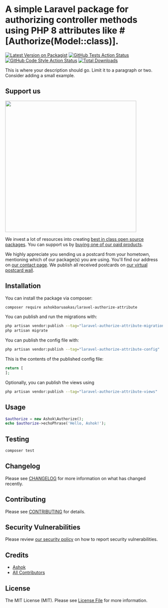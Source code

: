 # A simple Laravel package for authorizing controller methods using PHP 8 attributes like #[Authorize(Model::class)].

[![Latest Version on Packagist](https://img.shields.io/packagist/v/ashokbaruaakas/laravel-authorize-attribute.svg?style=flat-square)](https://packagist.org/packages/ashokbaruaakas/laravel-authorize-attribute)
[![GitHub Tests Action Status](https://img.shields.io/github/actions/workflow/status/ashokbaruaakas/laravel-authorize-attribute/run-tests.yml?branch=main&label=tests&style=flat-square)](https://github.com/ashokbaruaakas/laravel-authorize-attribute/actions?query=workflow%3Arun-tests+branch%3Amain)
[![GitHub Code Style Action Status](https://img.shields.io/github/actions/workflow/status/ashokbaruaakas/laravel-authorize-attribute/fix-php-code-style-issues.yml?branch=main&label=code%20style&style=flat-square)](https://github.com/ashokbaruaakas/laravel-authorize-attribute/actions?query=workflow%3A"Fix+PHP+code+style+issues"+branch%3Amain)
[![Total Downloads](https://img.shields.io/packagist/dt/ashokbaruaakas/laravel-authorize-attribute.svg?style=flat-square)](https://packagist.org/packages/ashokbaruaakas/laravel-authorize-attribute)

This is where your description should go. Limit it to a paragraph or two. Consider adding a small example.

## Support us

[<img src="https://github-ads.s3.eu-central-1.amazonaws.com/laravel-authorize-attribute.jpg?t=1" width="419px" />](https://spatie.be/github-ad-click/laravel-authorize-attribute)

We invest a lot of resources into creating [best in class open source packages](https://spatie.be/open-source). You can support us by [buying one of our paid products](https://spatie.be/open-source/support-us).

We highly appreciate you sending us a postcard from your hometown, mentioning which of our package(s) you are using. You'll find our address on [our contact page](https://spatie.be/about-us). We publish all received postcards on [our virtual postcard wall](https://spatie.be/open-source/postcards).

## Installation

You can install the package via composer:

```bash
composer require ashokbaruaakas/laravel-authorize-attribute
```

You can publish and run the migrations with:

```bash
php artisan vendor:publish --tag="laravel-authorize-attribute-migrations"
php artisan migrate
```

You can publish the config file with:

```bash
php artisan vendor:publish --tag="laravel-authorize-attribute-config"
```

This is the contents of the published config file:

```php
return [
];
```

Optionally, you can publish the views using

```bash
php artisan vendor:publish --tag="laravel-authorize-attribute-views"
```

## Usage

```php
$authorize = new Ashok\Authorize();
echo $authorize->echoPhrase('Hello, Ashok!');
```

## Testing

```bash
composer test
```

## Changelog

Please see [CHANGELOG](CHANGELOG.md) for more information on what has changed recently.

## Contributing

Please see [CONTRIBUTING](CONTRIBUTING.md) for details.

## Security Vulnerabilities

Please review [our security policy](../../security/policy) on how to report security vulnerabilities.

## Credits

- [Ashok](https://github.com/ashokbaruaakas)
- [All Contributors](../../contributors)

## License

The MIT License (MIT). Please see [License File](LICENSE.md) for more information.
